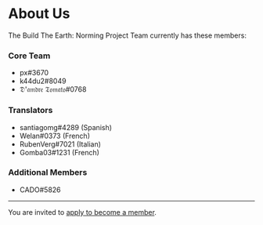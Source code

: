 # About Us

The Build The Earth: Norming Project Team currently has these members:

### Core Team
- px#3670
- k44du2#8049
- 𝔇'𝔞𝔪𝔡𝔯𝔢 𝔗𝔬𝔪𝔞𝔱𝔬#0768

### Translators
- santiagomg#4289 (Spanish)
- Welan#0373 (French)
- RubenVerg#7021 (Italian)
- Gomba03#1231 (French)

### Additional Members
- CADO#5826

***

You are invited to [apply to become a member](https://pxnt.github.io/BTEN/N1.3_EN).
